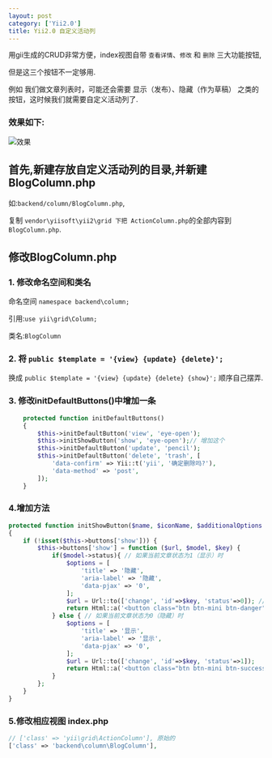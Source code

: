```yaml
---
layout: post
category: ['Yii2.0']
title: Yii2.0 自定义活动列
---
```

用gii生成的CRUD非常方便，index视图自带 `查看详情`、`修改` 和 `删除` 三大功能按钮,

但是这三个按钮不一定够用.

例如 我们做文章列表时，可能还会需要 显示（发布）、隐藏（作为草稿） 之类的按钮，这时候我们就需要自定义活动列了.

### 效果如下:

![效果](http://oi2atwmcz.bkt.clouddn.com/WX20170516-163806.png)


## 首先,新建存放自定义活动列的目录,并新建BlogColumn.php
如:`backend/column/BlogColumn.php`,

复制 `vendor\yiisoft\yii2\grid 下把 ActionColumn.php`的全部内容到`BlogColumn.php`.

## 修改BlogColumn.php

### 1. 修改命名空间和类名

命名空间 `namespace backend\column;`

引用:`use yii\grid\Column;`

类名:`BlogColumn`
### 2. 将 `public $template = '{view} {update} {delete}';`

换成 `public $template = '{view} {update} {delete} {show}';` 顺序自己摆弄.

### 3. 修改initDefaultButtons()中增加一条
```php
    protected function initDefaultButtons()
    {
        $this->initDefaultButton('view', 'eye-open');
        $this->initShowButton('show', 'eye-open');// 增加这个
        $this->initDefaultButton('update', 'pencil');
        $this->initDefaultButton('delete', 'trash', [
            'data-confirm' => Yii::t('yii', '确定删除吗?'),
            'data-method' => 'post',
        ]);
    }
```
### 4.增加方法
```php
protected function initShowButton($name, $iconName, $additionalOptions = [])
{
    if (!isset($this->buttons['show'])) {
        $this->buttons['show'] = function ($url, $model, $key) {
            if($model->status){ // 如果当前文章状态为1（显示）时
                $options = [
                    'title' => '隐藏',
                    'aria-label' => '隐藏',
                    'data-pjax' => '0',
                ];
                $url = Url::to(['change', 'id'=>$key, 'status'=>0]); // 手动生成url
                return Html::a('<button class="btn btn-mini btn-danger" type="button">点击隐藏</button>', $url, $options);
            } else { // 如果当前文章状态为0（隐藏）时
                $options = [
                    'title' => '显示',
                    'aria-label' => '显示',
                    'data-pjax' => '0',
                ];
                $url = Url::to(['change', 'id'=>$key, 'status'=>1]);
                return Html::a('<button class="btn btn-mini btn-success" type="button">点击显示</button>', $url, $options);
            }
        };
    }
}
```

### 5.修改相应视图 index.php
```php
// ['class' => 'yii\grid\ActionColumn'], 原始的
['class' => 'backend\column\BlogColumn'],
```

